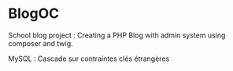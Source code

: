 # BlogOC
School blog project : Creating a PHP Blog with admin system using composer and twig.

MySQL : Cascade sur contraintes clés étrangères